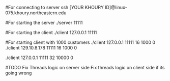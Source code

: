 #For connecting to server
ssh [YOUR KHOURY ID]@linux-075.khoury.northeastern.edu

#For starting the server
./server 11111

#For starting the client
./client 127.0.0.1 11111

#For starting client with 1000 customers
./client 127.0.0.1 11111 16 1000 0
./client 129.10.8.178 11111 16 1000 0


./client 127.0.0.1 11111 32 10000 0

#TODO 
Fix Threads logic on server side 
Fix threads logic on client side if its going wrong
